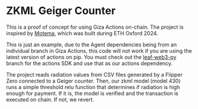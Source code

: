 # ZKML Geiger Counter

This is a proof of concept for using Giza Actions on-chain. The project is inspired by [Motema](https://github.com/lancenonce/motema), which was built during ETH Oxford 2024. 

This is just an example, due to the Agent dependencies being from an individual branch in Giza Actions, this code will not work if you are using the latest version of actions on pip. You must check out the [leaf-web3-py](https://github.com/gizatechxyz/actions-sdk/tree/leaf-web3-py) branch for the actions SDK and use that as our actions dependency. 

The project reads radiation values from CSV files generated by a Flipper Zero connected to a Geiger counter. Then, our zkml model (model 430) runs a simple threshold relu function that determines if radiation is high enough for payment. If it is, the model is verified and the transaction is executed on chain. If not, we revert. 